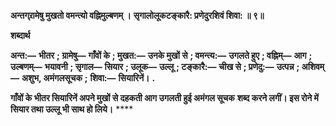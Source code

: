 **अन्तग्र्रामेषु मुखतो वमन्त्यो वह्निमुल्बणम् ।** **सृगालोलूकटङ्कारै: प्रणेदुरशिवं शिवा: ॥ ९॥** 

**शब्दार्थ** 

**अन्त:—** **भीतर** **; ग्रामेषु—** **गाँवों के** **; मुखत:—** **उनके मुखों से** **; वमन्त्य:—** **उगलते हुए** **; वह्निम्—** **आग** **; उल्बणम्—** **भयावनी** **; सृगाल—** **सियार** **; उलूक—** **उल्लू** **; टङ्कारै:—** **चीख से** **; प्रणेदु:—** **उत्पन्न** **; अशिवम्—** **अशुभ, अमंगलसूचक** **;** **शिवा:—** **सियारिनें।** **.** 

**गाँवों के भीतर सियारिनें अपने मुखों से दहकती आग उगलती हुई अमंगल सूचक** **शब्द करने लगीं। इस रोने में सियार तथा उल्लू भी साथ हो लिये।** **** 